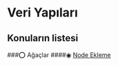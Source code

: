 # Veri Yapıları

## Konuların listesi
###⭕️ Ağaçlar
####◉ [Node Ekleme](https://github.com/yasir723/node-ekle)
